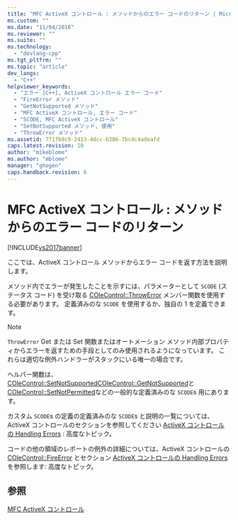 ```yaml
---
title: "MFC ActiveX コントロール : メソッドからのエラー コードのリターン | Microsoft Docs"
ms.custom: ""
ms.date: "11/04/2016"
ms.reviewer: ""
ms.suite: ""
ms.technology: 
  - "devlang-cpp"
ms.tgt_pltfrm: ""
ms.topic: "article"
dev_langs: 
  - "C++"
helpviewer_keywords: 
  - "エラー [C++], ActiveX コントロール エラー コード"
  - "FireError メソッド"
  - "GetNotSupported メソッド"
  - "MFC ActiveX コントロール, エラー コード"
  - "SCODE, MFC ActiveX コントロール"
  - "SetNotSupported メソッド, 使用"
  - "ThrowError メソッド"
ms.assetid: 771fb9c9-2413-4dcc-b386-7bc4c4adeafd
caps.latest.revision: 10
author: "mikeblome"
ms.author: "mblome"
manager: "ghogen"
caps.handback.revision: 6
---
```

# MFC ActiveX コントロール : メソッドからのエラー コードのリターン
[!INCLUDE[vs2017banner](../assembler/inline/includes/vs2017banner.md)]

ここでは、ActiveX コントロール メソッドからエラー コードを返す方法を説明します。  
  
 メソッド内でエラーが発生したことを示すには、パラメーターとして `SCODE` \(ステータス コード\) を受け取る [COleControl::ThrowError](../Topic/COleControl::ThrowError.md) メンバー関数を使用する必要があります。  定義済みのな `SCODE` を使用するか、独自の 1 を定義できます。  
  
> [!NOTE]
>  `ThrowError` Get または Set 関数またはオートメーション メソッド内部プロパティからエラーを返すための手段としてのみ使用されるようになっています。  これらは適切な例外ハンドラーがスタックにいる唯一の場合です。  
  
 ヘルパー関数は、[COleControl::SetNotSupported](../Topic/COleControl::SetNotSupported.md)[COleControl::GetNotSupported](../Topic/COleControl::GetNotSupported.md)と [COleControl::SetNotPermitted](../Topic/COleControl::SetNotPermitted.md)などの一般的な定義済みのな `SCODE`s 用にあります。  
  
 カスタム `SCODE`s の定義の定義済みのな `SCODE`s と説明の一覧については、ActiveX コントロールのセクションを参照してください [ActiveX コントロールの Handling Errors](../mfc/mfc-activex-controls-advanced-topics.md) : 高度なトピック。  
  
 コードの他の領域のレポートの例外の詳細については、ActiveX コントロールの [COleControl::FireError](../Topic/COleControl::FireError.md) とセクション [ActiveX コントロールの Handling Errors](../mfc/mfc-activex-controls-advanced-topics.md) を参照します: 高度なトピック。  
  
## 参照  
 [MFC ActiveX コントロール](../mfc/mfc-activex-controls.md)